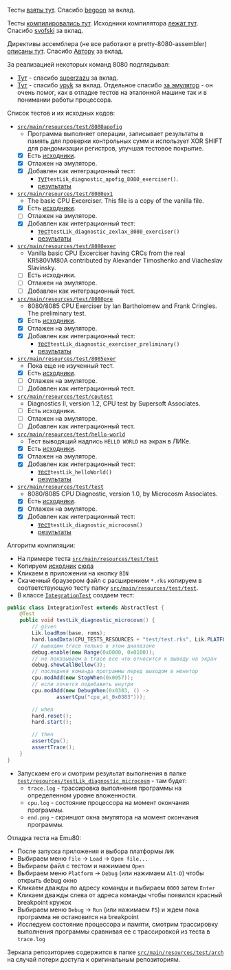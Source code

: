 Тесты [взяты тут](https://github.com/begoon/i8080-core). 
Спасибо [begoon](https://github.com/begoon) за вклад. 

Тесты [компилировались тут](https://svofski.github.io/pretty-8080-assembler). 
Исходники компилятора [лежат тут](https://github.com/svofski/pretty-8080-assembler). 
Спасибо [svofski](https://github.com/svofski) за вклад.

Директивы ассемблера (не все работают в pretty-8080-assembler) 
[описаны тут](https://pasmo.speccy.org/pasmodoc.html). 
Спасибо [Автору](mailto:julian.notfound@gmail.com) за вклад.

За реализацией некоторых команд 8080 подглядывал:
* [Тут](https://github.com/superzazu/8080) - 
  спасибо [superzazu](https://github.com/superzazu/8080) за вклад.
* [Тут](https://github.com/vpyk/emu80v4/blob/master/src/Cpu8080.cpp) - 
  спасибо [vpyk](https://github.com/vpyk) за вклад. 
  Отдельное спасибо [за эмулятор](https://emu80.org/distr/) - он очень помог,
  как в отладке тестов на эталонной машине так и в понимании работы процессора.  
 
Список тестов и их исходных кодов:
- [`src/main/resources/test/8080apofig`](../../../../src/main/resources/test/8080apofig)
  * Программа выполняет операции, записывает результаты в память для проверки контрольных сумм и использует 
    XOR SHIFT для рандомизации регистров, улучшая тестовое покрытие.
  * [x] Есть [исходники](../../../../src/main/resources/test/8080apofig/8080apofig.asm).
  * [x] Отлажен на эмуляторе.
  * [x] Добавлен как интеграционный тест:
    + [тут](../../../../src/test/java/spec/IntegrationTest.java)`testLik_diagnostic_apofig_8080_exerciser()`.
    + [результаты](../../../../src/test/resources/testLik_diagnostic_apofig_8080_exerciser)

- [`src/main/resources/test/8080ex1`](../../../../src/main/resources/test/8080ex1)
  * The basic CPU Excerciser. This file is a copy of the vanilla file.
  * [x] Есть [исходники](../../../../src/main/resources/test/8080ex1/8080ex1.asm).
  * [ ] Отлажен на эмуляторе.
  * [x] Добавлен как интеграционный тест:
    + [тест](../../../../src/test/java/spec/IntegrationTest.java)`testLik_diagnostic_zexlax_8080_exerciser()`
    + [результаты](../../../../src/test/resources/testLik_diagnostic_zexlax_8080_exerciser)
   
- [`src/main/resources/test/8080exer`](../../../../src/main/resources/test/8080exer)
  * Vanilla basic CPU Excerciser having CRCs from the real KR580VM80A
    contributed by Alexander Timoshenko and Viacheslav Slavinsky.
  * [ ] Есть исходники.
  * [ ] Отлажен на эмуляторе.
  * [ ] Добавлен как интеграционный тест.
  
- [`src/main/resources/test/8080pre`](../../../../src/main/resources/test/8080pre)
  * 8080/8085 CPU Exerciser by Ian Bartholomew and Frank Cringles.
    The preliminary test.
  * [x] Есть [исходники](../../../../src/main/resources/test/8080pre/8080pre.asm).
  * [x] Отлажен на эмуляторе.
  * [x] Добавлен как интеграционный тест:
    + [тест](../../../../src/test/java/spec/IntegrationTest.java)`testLik_diagnostic_exerciser_preliminary()`
    + [результаты](../../../../src/test/resources/testLik_diagnostic_exerciser_preliminary)
  
- [`src/main/resources/test/8085exer`](../../../../src/main/resources/test/8085exer)
  * Пока еще не изученный тест.
  * [x] Есть [исходники](../../../../src/main/resources/test/8085exer/8085EXER.MAC).
  * [ ] Отлажен на эмуляторе.
  * [ ] Добавлен как интеграционный тест.
  
- [`src/main/resources/test/cputest`](../../../../src/main/resources/test/cputest)
  * Diagnostics II, version 1.2, CPU test by Supersoft Associates.
  * [ ] Есть исходники.
  * [ ] Отлажен на эмуляторе.
  * [ ] Добавлен как интеграционный тест.
  
- [`src/main/resources/test/hello-world`](../../../../src/main/resources/test/hello-world)
  * Тест выводящий надпись `HELLO WORLD` на экран в ЛИКе.
  * [x] Есть [исходники](../../../../src/main/resources/test/hello-world/hello_world.asm).
  * [x] Отлажен на эмуляторе.
  * [x] Добавлен как интеграционный тест:
    + [тест](../../../../src/test/java/spec/IntegrationTest.java)`testLik_helloWorld()`
    + [результаты](../../../../src/test/resources/testLik_helloWorld)
  
- [`src/main/resources/test/test`](../../../../src/main/resources/test/test)
  * 8080/8085 CPU Diagnostic, version 1.0, by Microcosm Associates.
  * [x] Есть [исходники](../../../../src/main/resources/test/test/test.asm).
  * [x] Отлажен на эмуляторе.
  * [x] Добавлен как интеграционный тест:
    + [тест](../../../../src/test/java/spec/IntegrationTest.java)`testLik_diagnostic_microcosm()`
    + [результаты](../../../../src/test/resources/testLik_diagnostic_microcosm)

Алгоритм компиляции:
- На примере теста [`src/main/resources/test/test`](../../../../src/main/resources/test/test)
- Копируем [исходник](../../../../src/main/resources/test/test/test.asm) 
  [сюда](https://svofski.github.io/pretty-8080-assembler/)
- Кликаем в приложении на кнопку `BIN`
- Скаченный браузером файл с расширением `*.rks` копируем в соответствующую 
  тесту папку [`src/main/resources/test/test`](../../../../src/main/resources/test/test).
- В классе [`IntegrationTest`](../../../../src/test/java/spec/IntegrationTest.java) создаем тест:
```java
public class IntegrationTest extends AbstractTest {
    @Test
    public void testLik_diagnostic_microcosm() {
        // given
        Lik.loadRom(base, roms);
        hard.loadData(CPU_TESTS_RESOURCES + "test/test.rks", Lik.PLATFORM);
        // выводим trace только в этом диапазоне
        debug.enable(new Range(0x0000, 0x0100));
        // не показываем в trace все что относится к выводу на экран
        debug.showCallBellow(3);
        // последняя команда программы перед выходом в монитор
        cpu.modAdd(new StopWhen(0x0057));
        // если хочется подебажить внутри
        cpu.modAdd(new DebugWhen(0x0383, () ->
                assertCpu("cpu_at_0x0383")));

        // when
        hard.reset();
        hard.start();

        // then
        assertCpu();
        assertTrace();
    }
}
```
- Запускаем его и смотрим результат выполнения в папке 
  [`test/resources/testLik_diagnostic_microcosm`](../../../../src/test/resources/testLik_diagnostic_microcosm) - там будет:
  * `trace.log` - трассировка выполнения программы на определенном уровне вложенности.
  * `cpu.log` - состояние процессора на момент окончания программы.
  * `end.png` - скриншот окна эмулятора на момент окончания программы.

Отладка теста на Emu80:
+ После запуска приложения и выбора платформы `ЛИК`
+ Выбираем меню `File` -> `Load` -> `Open file...`
+ Выбираем файл с тестом и нажимаем `Open`
+ Выбираем меню `Platform` -> `Debug` (или нажимаем `Alt-D`) чтобы открыть debug окно
+ Кликаем дважды по адресу команды и выбираем `0000` затем `Enter`
+ Кликаем дважды слева от адреса команды чтобы появился красный breakpoint кружок
+ Выбираем меню `Debug` -> `Run` (или нажимаем `F5`) и ждем пока программа не остановится на breakpoint
+ Исследуем состояние процессора и памяти, смотрим трассировку выполнения программы сравнивая 
  ее с трассировкой из теста в `trace.log`

Зеркала репозиториев содержится в папке [`src/main/resources/test/arch`](../../../../src/main/resources/test/arch) 
на случай потери доступа к оригинальным репозиториям.
